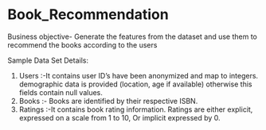 # Book_Recommendation
Business objective- Generate the features from the dataset and use them to recommend the books according to the users

 Sample Data Set Details: 
1.	Users :-It contains user ID’s have been anonymized and map to integers. demographic data is provided (location, age if available) otherwise this fields contain null values.
2.	Books :- Books are identified by their respective ISBN.
3.	Ratings :-It contains book rating information. Ratings are either explicit, expressed on a scale from 1 to 10, Or implicit expressed by 0.
